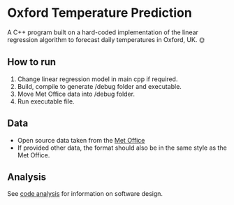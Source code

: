 # Oxford Temperature Prediction

A C++ program built on a hard-coded implementation of the linear regression algorithm to forecast daily temperatures in Oxford, UK. 🌞

## How to run
1. Change linear regression model in main cpp if required.
2. Build, compile to generate /debug folder and executable.
3. Move Met Office data into /debug folder.
4. Run executable file.

## Data
* Open source data taken from the [Met Office](https://www.metoffice.gov.uk/pub/data/weather/uk/climate/stationdata/oxforddata.txt
)
* If provided other data, the format should also be in the same style as the Met Office.

## Analysis
See [code analysis](https://github.com/kev-fung/Oxford-Temperature-Prediction/blob/master/CodeDescription.docx) for information on software design.
